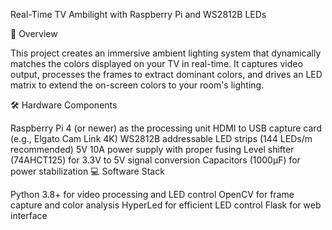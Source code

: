 Real-Time TV Ambilight with Raspberry Pi and WS2812B LEDs

📖 Overview

This project creates an immersive ambient lighting system that dynamically matches the colors displayed on your TV in real-time. It captures video output, processes the frames to extract dominant colors, and drives an LED matrix to extend the on-screen colors to your room's lighting.

🛠️ Hardware Components

Raspberry Pi 4 (or newer) as the processing unit
HDMI to USB capture card (e.g., Elgato Cam Link 4K)
WS2812B addressable LED strips (144 LEDs/m recommended)
5V 10A power supply with proper fusing
Level shifter (74AHCT125) for 3.3V to 5V signal conversion
Capacitors (1000µF) for power stabilization
💻 Software Stack

Python 3.8+ for video processing and LED control
OpenCV for frame capture and color analysis
HyperLed for efficient LED control
Flask for web interface
